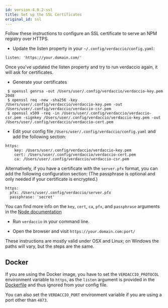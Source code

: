 ```yaml
---
id: version-4.0.2-ssl
title: Set up the SSL Certificates
original_id: ssl
---
```


Follow these instructions to configure an SSL certificate to serve an NPM registry over HTTPS.

* Update the listen property in your `~/.config/verdaccio/config.yaml`:

````
listen: 'https://your.domain.com/'
````

Once you've updated the listen property and try to run verdaccio again, it will ask for certificates.

* Generate your certificates

````
 $ openssl genrsa -out /Users/user/.config/verdaccio/verdaccio-key.pem 2048
 $ openssl req -new -sha256 -key /Users/user/.config/verdaccio/verdaccio-key.pem -out /Users/user/.config/verdaccio/verdaccio-csr.pem
 $ openssl x509 -req -in /Users/user/.config/verdaccio/verdaccio-csr.pem -signkey /Users/user/.config/verdaccio/verdaccio-key.pem -out /Users/user/.config/verdaccio/verdaccio-cert.pem
 ````

* Edit your config file `/Users/user/.config/verdaccio/config.yaml` and add the following section:

````
https:
    key: /Users/user/.config/verdaccio/verdaccio-key.pem
    cert: /Users/user/.config/verdaccio/verdaccio-cert.pem
    ca: /Users/user/.config/verdaccio/verdaccio-csr.pem
````

Alternatively, if you have a certificate with the `server.pfx` format, you can add the following configuration section: (The passphrase is optional and only needed if your certificate is encrypted.)

````
https:
  pfx: /Users/user/.config/verdaccio/server.pfx
  passphrase: 'secret'
````

You can find more info on the `key`, `cert`, `ca`, `pfx`, and `passphrase` arguments in the [Node documentation](https://nodejs.org/api/tls.html#tls_tls_createsecurecontext_options)

* Run `verdaccio` in your command line.

* Open the browser and visit `https://your.domain.com:port/`

These instructions are mostly valid under OSX and Linux; on Windows the paths will vary, but the steps are the same.

## Docker
If you are using the Docker image, you have to set the `VERDACCIO_PROTOCOL` environment variable to `https`, as the `listen` argument is provided in the [Dockerfile](https://github.com/verdaccio/verdaccio/blob/master/Dockerfile#L43) and thus ignored from your config file.

You can also set the `VERDACCIO_PORT` environment variable if you are using a port other than `4873`.

